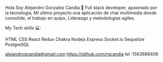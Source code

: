  Hola Soy Alejandro Gonzalez Candia 👋
 Full stack developer, apasinado por la tecnologia,
 Mi ultimo proyecto una aplicación de chat multimedia donde consolide, el trabajo en quipo, 
 Liderazgo y  metodologias agiles. 


My Tech skills 💻:

HTML
CSS
React
Redux
Chakra
Nodejs
Express
Socket.io
Sequelize
PostgreSQL

alejandrogcandia@gmail.com
https://github.com/rgcandia
tel :1563688406
